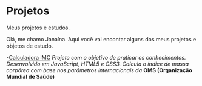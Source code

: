 # Projetos
Meus projetos e estudos.

Olá, me chamo Janaína.
Aqui você vai encontar alguns dos meus projetos e objetos de estudo.


-[Calculadora IMC](https://github.com/janainacustodio/calculadora-imc)
*Projeto com o objetivo de praticar os conhecimentos.
Desenvolvido em JavaScript, HTML5 e CSS3.
Calcula o índice de massa corpórea com base nos parâmetros internacionais da* **OMS (Organização Mundial de Saúde)**

